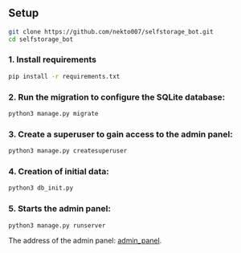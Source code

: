 ## Setup

```bash
git clone https://github.com/nekto007/selfstorage_bot.git
cd selfstorage_bot
```

### 1. Install requirements

```bash
pip install -r requirements.txt
```
### 2. Run the migration to configure the SQLite database:

```bash
python3 manage.py migrate
```

### 3. Create a superuser to gain access to the admin panel:

```bash
python3 manage.py createsuperuser
```


### 4. Creation of initial data:

```bash
python3 db_init.py
```

### 5. Starts the admin panel:

```bash
python3 manage.py runserver
```

The address of the admin panel: [admin_panel](http://127.0.0.1:8000/admin/).